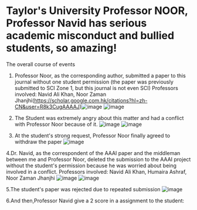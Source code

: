# Taylor's University Professor NOOR, Professor Navid has serious academic misconduct and bullied students, so amazing!
The overall course of events
1. Professor Noor, as the corresponding author, submitted a paper to this journal without one student
permission (the paper was previously submitted to SCI Zone 1, but this journal is not even SCI)
Professors involved: Navid Ali Khan, Noor Zaman Jhanjhi(https://scholar.google.com.hk/citations?hl=zh-CN&user=R8k3CugAAAAJ)![image](https://github.com/user-attachments/assets/04c38898-9b24-4e04-8158-5db93f2c7e02)
![image](https://github.com/user-attachments/assets/a5af77d5-c023-46a4-91a2-f4ea566fc11d)
2. The Student was extremely angry about this matter and  had a conflict with Professor Noor because of it.
![image](https://github.com/user-attachments/assets/f7009a70-59e6-458e-9af5-5f5fa11aaf71)
![image](https://github.com/user-attachments/assets/69463862-2f54-4815-9115-6623d20f90b2)

3. At the student's strong request, Professor Noor finally agreed to withdraw the paper
![image](https://github.com/user-attachments/assets/1ab264c8-6a5b-4d4c-8214-93802f60eb40)

4.Dr. Navid, as the correspondent of the AAAI paper and the middleman between me and Professor
Noor, deleted the submission to the AAAI project without the student's permission because he was worried
about being involved in a conflict. Professors involved: Navid Ali Khan, Humaira Ashraf, Noor Zaman Jhanjhi
![image](https://github.com/user-attachments/assets/e9a60196-e29f-40bd-9d10-41edc01508f0)
![image](https://github.com/user-attachments/assets/e24b4597-75f0-4ff6-a8e2-3a2dda1b5a28)

5.The student's paper was rejected due to repeated submission
![image](https://github.com/user-attachments/assets/f70e990d-f5b3-4a04-ab4d-a2502a1a89e8)

6.And then,Professor Navid give a 2 score in a assignment to the student:




 


